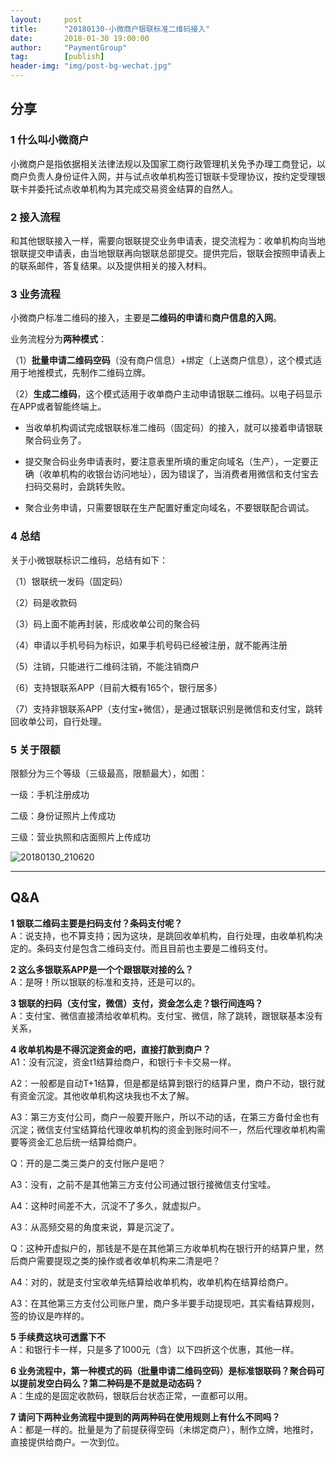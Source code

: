 ```yaml
---                                                                         
layout:     post                                            
title:      "20180130-小微商户银联标准二维码接入"                                                                           
date:       2018-01-30 19:00:00                                                                           
author:     "PaymentGroup"                                      
tag:		[publish]                                
header-img: "img/post-bg-wechat.jpg"                                     
---   
```


## 分享

### 1 什么叫小微商户

小微商户是指依据相关法律法规以及国家工商行政管理机关免予办理工商登记，以商户负责人身份证件入网，并与试点收单机构签订银联卡受理协议，按约定受理银联卡并委托试点收单机构为其完成交易资金结算的自然人。

### 2 接入流程

和其他银联接入一样，需要向银联提交业务申请表，提交流程为：收单机构向当地银联提交申请表，由当地银联再向银联总部提交。提供完后，银联会按照申请表上的联系邮件，答复结果。以及提供相关的接入材料。

### 3 业务流程

小微商户标准二维码的接入，主要是**二维码的申请**和**商户信息的入网**。

业务流程分为**两种模式**：

（1）**批量申请二维码空码**（没有商户信息）+绑定（上送商户信息），这个模式适用于地推模式，先制作二维码立牌。

（2）**生成二维码**，这个模式适用于收单商户主动申请银联二维码。以电子码显示在APP或者智能终端上。

- 当收单机构调试完成银联标准二维码（固定码）的接入，就可以接着申请银联聚合码业务了。

- 提交聚合码业务申请表时，要注意表里所填的重定向域名（生产），一定要正确（收单机构的收银台访问地址），因为错误了，当消费者用微信和支付宝去扫码交易时，会跳转失败。

- 聚合业务申请，只需要银联在生产配置好重定向域名，不要银联配合调试。

### 4 总结

关于小微银联标识二维码，总结有如下：

（1）银联统一发码（固定码）

（2）码是收款码

（3）码上面不能再封装，形成收单公司的聚合码

（4）申请以手机号码为标识，如果手机号码已经被注册，就不能再注册

（5）注销，只能进行二维码注销，不能注销商户

（6）支持银联系APP（目前大概有165个，银行居多）

（7）支持非银联系APP（支付宝+微信），是通过银联识别是微信和支付宝，跳转回收单公司，自行处理。

### 5 关于限额

限额分为三个等级（三级最高，限额最大），如图：

一级：手机注册成功

二级：身份证照片上传成功

三级：营业执照和店面照片上传成功

![20180130_210620](http://static.cocolian.org/img/20180130_210620.png)

---

## Q&A

**1 银联二维码主要是扫码支付？条码支付呢？**  
A：说支持，也不算支持；因为这块，是跳回收单机构，自行处理，由收单机构决定的。条码支付是包含二维码支付。而且目前也主要是二维码支付。

**2 这么多银联系APP是一个个跟银联对接的么？**  
A：是呀！所以银联的标准和支持，还是可以的。

**3 银联的扫码（支付宝，微信）支付，资金怎么走？银行间连吗？**  
A：支付宝、微信直接清给收单机构。支付宝、微信，除了跳转，跟银联基本没有关系，

**4 收单机构是不得沉淀资金的吧，直接打款到商户？**  
A1：没有沉淀，资金t1结算给商户，和银行卡卡交易一样。

A2：一般都是自动T+1结算，但是都是结算到银行的结算户里，商户不动，银行就有资金沉淀。其他收单机构这块我也不太了解。

A3：第三方支付公司，商户一般要开账户，所以不动的话，在第三方备付金也有沉淀；微信支付宝结算给代理收单机构的资金到账时间不一，然后代理收单机构需要等资金汇总后统一结算给商户。

Q：开的是二类三类户的支付账户是吧？

A3：没有，之前不是其他第三方支付公司通过银行接微信支付宝哇。

A4：这种时间差不大，沉淀不了多久，就虚拟户。

A3：从高频交易的角度来说，算是沉淀了。

Q：这种开虚拟户的，那钱是不是在其他第三方收单机构在银行开的结算户里，然后商户需要提现之类的操作或者收单机构来二清是吧？

A4：对的，就是支付宝收单先结算给收单机构，收单机构在结算给商户。

A3：在其他第三方支付公司账户里，商户多半要手动提现吧，其实看结算规则，签的协议是咋样的。

**5 手续费这块可透露下不**  
A：和银行卡一样，只是多了1000元（含）以下四折这个优惠，其他一样。

**6 业务流程中，第一种模式的码（批量申请二维码空码）是标准银联码？聚合码可以提前发空白码么？第二种码是不是就是动态码？**  
A：生成的是固定收款码，银联后台状态正常，一直都可以用。

**7 请问下两种业务流程中提到的两两种码在使用规则上有什么不同吗？**  
A：都是一样的。批量是为了前提获得空码（未绑定商户），制作立牌，地推时，直接提供给商户。一次到位。